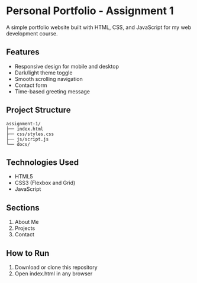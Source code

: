 # Personal Portfolio - Assignment 1

A simple portfolio website built with HTML, CSS, and JavaScript for my web development course.

## Features

- Responsive design for mobile and desktop
- Dark/light theme toggle
- Smooth scrolling navigation
- Contact form
- Time-based greeting message

## Project Structure

```
assignment-1/
├── index.html
├── css/styles.css
├── js/script.js
└── docs/
```

## Technologies Used

- HTML5
- CSS3 (Flexbox and Grid)
- JavaScript

## Sections

1. About Me
2. Projects
3. Contact

## How to Run

1. Download or clone this repository
2. Open index.html in any browser

